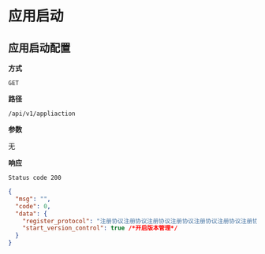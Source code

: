 # 应用启动

## 应用启动配置

**方式**

`GET`

**路径**

`/api/v1/appliaction`

**参数**

无

**响应**

`Status code 200`

```json
{
  "msg": "",
  "code": 0,
  "data": {
    "register_protocol": "注册协议注册协议注册协议注册协议注册协议注册协议注册协议注册协议注册协议" /*注册协议*/,
    "start_version_control": true /*开启版本管理*/
  }
}
```
